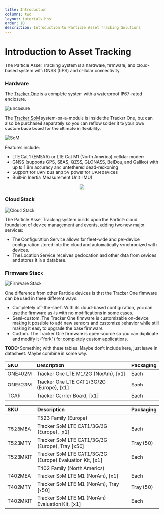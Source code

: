 ```yaml
---
title: Introduction
columns: two
layout: tutorials.hbs
order: 10
description: Introduction to Particle Asset Tracking Solutions
---
```


# Introduction to Asset Tracking

The Particle Asset Tracking System is a hardware, firmware, and cloud-based system with GNSS (GPS) and cellular connectivity.

### Hardware

The [Tracker One](/datasheets/asset-tracking/tracker-one/) is a complete system with a waterproof IP67-rated enclosure.

![Enclosure](/assets/images/at-som/at-encosure-plugged.jpg)

The [Tracker SoM](/datasheets/asset-tracking/tracker-som-datasheet/) system-on-a-module is inside the Tracker One, but can also be purchased separately so you can reflow solder it to your own custom base board for the ultimate in flexibility.

![SoM](/assets/images/at-som/at-som-bg96.png)

Features include:

- LTE Cat 1 (EMEAA) or LTE Cat M1 (North America) cellular modem
- GNSS (supports GPS, SBAS, QZSS, GLONASS, BeiDou, and Galileo) with up to 1.8m accuracy and untethered dead-reckoning 
- Support for CAN bus and 5V power for CAN devices
- Built-in Inertial Measurement Unit (IMU)

<div align="center"> <a href="/assets/images/at-som/at-som-block-diagram.png" target="_blank"> <img src="/assets/images/at-som/at-som-block-diagram.png" class="full-width"></a></div> 


### Cloud Stack

![Cloud Stack](/assets/images/at-som/at-cloud.png)

The Particle Asset Tracking system builds upon the Particle cloud foundation of device management and events, adding two new major services:

- The Configuration Service allows for fleet-wide and per-device configuration stored into the cloud and automatically synchronized with devices.
- The Location Service receives geolocation and other data from devices and stores it in a database.

### Firmware Stack

![Firmware Stack](/assets/images/at-som/at-firmware.png)

One difference from other Particle devices is that the Tracker One firmware can be used in three different ways:

- Completely off-the-shelf. With its cloud-based configuration, you can use the firmware as-is with no modifications in some cases.
- Semi-custom. The Tracker One firmware is customizable on-device making it possible to add new sensors and customize behavior while still making it easy to upgrade the base firmware.
- Custom. The Tracker One firmware is open-source so you can duplicate and modify it ("fork") for completely custom applications.


**TODO:** Something with these tables. Maybe don't include here, just leave in datasheet. Maybe combine in some way.

| SKU     | Description | Packaging |
| :---    | :--- | :--- |
| ONE402M | Tracker One LTE M1/2G (NorAm), [x1]	| Each |
| ONE523M | Tracker One LTE CAT1/3G/2G (Europe), [x1] | Each |
| TCAR	  | Tracker Carrier Board, [x1]	| Each |

| SKU  | Description | Packaging |
| :--- | :--- | :--- |
| | T523 Family (Europe) | |
| T523MEA  | Tracker SoM LTE CAT1/3G/2G (Europe), [x1] | Each |
| T523MTY  | Tracker SoM LTE CAT1/3G/2G (Europe), Tray [x50] | Tray (50) |
| T523MKIT | Tracker SoM LTE CAT1/3G/2G (Europe) Evaluation Kit, [x1] |	Each |
| | T402 Family (North America) | |
| T402MEA | Tracker SoM LTE M1 (NorAm), [x1]	| Each |
| T402MTY | Tracker SoM LTE M1 (NorAm), Tray [x50]	| Tray (50) |
| T402MKIT | Tracker SoM LTE M1 (NorAm) Evaluation Kit, [x1]	| Each |

